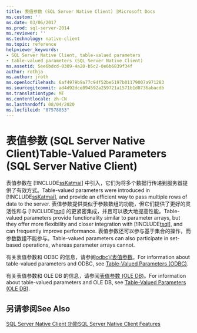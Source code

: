 ```yaml
---
title: 表值参数 (SQL Server Native Client) |Microsoft Docs
ms.custom: ''
ms.date: 03/06/2017
ms.prod: sql-server-2014
ms.reviewer: ''
ms.technology: native-client
ms.topic: reference
helpviewer_keywords:
- SQL Server Native Client, table-valued parameters
- table-valued parameters (SQL Server Native Client)
ms.assetid: 5ee6bdcd-0309-4a20-b5c2-0e6b6839f34f
author: rothja
ms.author: jroth
ms.openlocfilehash: 6af4979b9a77c94f52be5197b01179007a971283
ms.sourcegitcommit: ad4d92dce894592a259721a1571b1d8736abacdb
ms.translationtype: MT
ms.contentlocale: zh-CN
ms.lasthandoff: 08/04/2020
ms.locfileid: "87578853"
---
```

# <a name="table-valued-parameters-sql-server-native-client"></a><span data-ttu-id="33907-102">表值参数 (SQL Server Native Client)</span><span class="sxs-lookup"><span data-stu-id="33907-102">Table-Valued Parameters (SQL Server Native Client)</span></span>
  <span data-ttu-id="33907-103">表值参数在 [!INCLUDE[ssKatmai](../../../includes/sskatmai-md.md)] 中引入，它们为将多个数据行传递到服务器提供了有效方式。</span><span class="sxs-lookup"><span data-stu-id="33907-103">Table-valued parameters were introduced in [!INCLUDE[ssKatmai](../../../includes/sskatmai-md.md)], and provide an efficient way to pass multiple rows of data to the server.</span></span> <span data-ttu-id="33907-104">表值参数提供类似于参数数组的功能，但它们提供了更好的灵活性和与 [!INCLUDE[tsql](../../../includes/tsql-md.md)] 的更紧密集成，并且可以极大地提高性能。</span><span class="sxs-lookup"><span data-stu-id="33907-104">Table-valued parameters provide functionality similar to parameter arrays, but they offer more flexibility and closer integration with [!INCLUDE[tsql](../../../includes/tsql-md.md)], and can frequently improve performance.</span></span> <span data-ttu-id="33907-105">表值参数还可以参与基于集合的操作，而参数数组不能参与。</span><span class="sxs-lookup"><span data-stu-id="33907-105">Table-valued parameters can also participate in set-based operations, whereas parameter arrays cannot.</span></span>  
  
 <span data-ttu-id="33907-106">有关表值参数和 ODBC 的信息，请参阅[odbc&#41;&#40;表值参数](../../native-client-odbc-table-valued-parameters/table-valued-parameters-odbc.md)。</span><span class="sxs-lookup"><span data-stu-id="33907-106">For information about table-valued parameters and ODBC, see [Table-Valued Parameters &#40;ODBC&#41;](../../native-client-odbc-table-valued-parameters/table-valued-parameters-odbc.md).</span></span>  
  
 <span data-ttu-id="33907-107">有关表值参数和 OLE DB 的信息，请参阅[表值参数 (OLE DB)](../../native-client-ole-db-table-valued-parameters/table-valued-parameters-ole-db.md)。</span><span class="sxs-lookup"><span data-stu-id="33907-107">For information about table-valued parameters and OLE DB, see [Table-Valued Parameters &#40;OLE DB&#41;](../../native-client-ole-db-table-valued-parameters/table-valued-parameters-ole-db.md).</span></span>  
  
## <a name="see-also"></a><span data-ttu-id="33907-108">另请参阅</span><span class="sxs-lookup"><span data-stu-id="33907-108">See Also</span></span>  
 [<span data-ttu-id="33907-109">SQL Server Native Client 功能</span><span class="sxs-lookup"><span data-stu-id="33907-109">SQL Server Native Client Features</span></span>](sql-server-native-client-features.md)  
  
  
